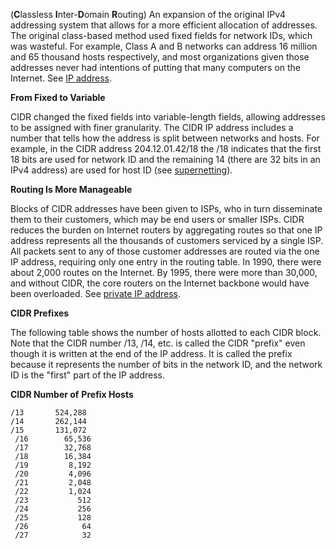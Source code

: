 (**C**lassless **I**nter-**D**omain **R**outing) An expansion of the original IPv4 addressing system that allows for a more efficient allocation of addresses. The original class-based method used fixed fields for network IDs, which was wasteful. For example, Class A and B networks can address 16 million and 65 thousand hosts respectively, and most organizations given those addresses never had intentions of putting that many computers on the Internet. See [IP address](https://www.pcmag.com/encyclopedia/term/ip-address).

**From Fixed to Variable**

CIDR changed the fixed fields into variable-length fields, allowing addresses to be assigned with finer granularity. The CIDR IP address includes a number that tells how the address is split between networks and hosts. For example, in the CIDR address 204.12.01.42/18 the /18 indicates that the first 18 bits are used for network ID and the remaining 14 (there are 32 bits in an IPv4 address) are used for host ID (see [supernetting](https://www.pcmag.com/encyclopedia/term/supernetting)).

**Routing Is More Manageable**

Blocks of CIDR addresses have been given to ISPs, who in turn disseminate them to their customers, which may be end users or smaller ISPs. CIDR reduces the burden on Internet routers by aggregating routes so that one IP address represents all the thousands of customers serviced by a single ISP. All packets sent to any of those customer addresses are routed via the one IP address, requiring only one entry in the routing table. In 1990, there were about 2,000 routes on the Internet. By 1995, there were more than 30,000, and without CIDR, the core routers on the Internet backbone would have been overloaded. See [private IP address](https://www.pcmag.com/encyclopedia/term/private-ip-address).

**CIDR Prefixes**

The following table shows the number of hosts allotted to each CIDR block. Note that the CIDR number /13, /14, etc. is called the CIDR "prefix" even though it is written at the end of the IP address. It is called the prefix because it represents the number of bits in the network ID, and the network ID is the "first" part of the IP address.

 **CIDR      Number of**
**Prefix    Hosts**

    /13       524,288
    /14       262,144
    /15       131,072
     /16        65,536
     /17        32,768
     /18        16,384
     /19         8,192
     /20         4,096
     /21         2,048
     /22         1,024
     /23           512
     /24           256
     /25           128
     /26            64
     /27            32

